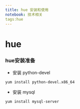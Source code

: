 ```yaml
---
title: hue 安装和使用
notebook: 技术相关
tags:hue
---
```

# hue 

### hue安装准备

+ 安装 python-devel 

```
yum install python-devel.x86_64

```

+ 安装 mysql

```
yum install mysql-server

```
